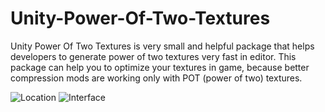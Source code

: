 # Unity-Power-Of-Two-Textures
Unity Power Of Two Textures is very small and helpful package that helps developers to generate power of two textures very fast in editor.
This package can help you to optimize your textures in game, because better compression mods are working only with POT (power of two) textures.

![Location](https://github.com/user-attachments/assets/d90e1466-40e1-43f5-a008-9d5050d0f03f)
![Interface](https://github.com/user-attachments/assets/2c486a90-1850-4aff-be22-d7a74f356a4a)
